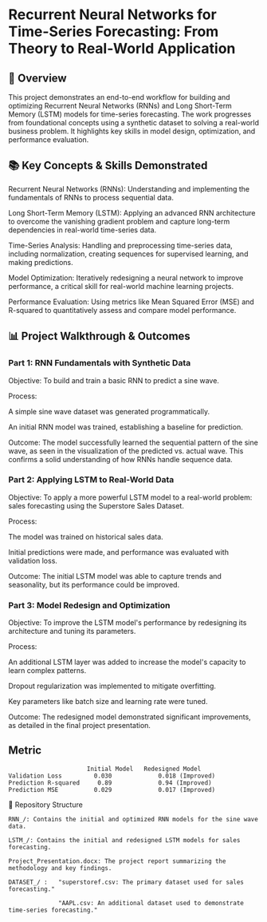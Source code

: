 
# Recurrent Neural Networks for Time-Series Forecasting: From Theory to Real-World Application
## 📍 Overview
This project demonstrates an end-to-end workflow for building and optimizing Recurrent Neural Networks (RNNs) and Long Short-Term Memory (LSTM) models for time-series forecasting. The work progresses from foundational concepts using a synthetic dataset to solving a real-world business problem. It highlights key skills in model design, optimization, and performance evaluation.

## 📚 Key Concepts & Skills Demonstrated
Recurrent Neural Networks (RNNs): Understanding and implementing the fundamentals of RNNs to process sequential data.

Long Short-Term Memory (LSTM): Applying an advanced RNN architecture to overcome the vanishing gradient problem and capture long-term dependencies in real-world time-series data.

Time-Series Analysis: Handling and preprocessing time-series data, including normalization, creating sequences for supervised learning, and making predictions.

Model Optimization: Iteratively redesigning a neural network to improve performance, a critical skill for real-world machine learning projects.

Performance Evaluation: Using metrics like Mean Squared Error (MSE) and R-squared to quantitatively assess and compare model performance.

## 📊 Project Walkthrough & Outcomes
### Part 1: RNN Fundamentals with Synthetic Data
Objective: To build and train a basic RNN to predict a sine wave.

Process:

A simple sine wave dataset was generated programmatically.

An initial RNN model was trained, establishing a baseline for prediction.

Outcome: The model successfully learned the sequential pattern of the sine wave, as seen in the visualization of the predicted vs. actual wave. This confirms a solid understanding of how RNNs handle sequence data.

### Part 2: Applying LSTM to Real-World Data
Objective: To apply a more powerful LSTM model to a real-world problem: sales forecasting using the Superstore Sales Dataset.

Process:

The model was trained on historical sales data.

Initial predictions were made, and performance was evaluated with validation loss.

Outcome: The initial LSTM model was able to capture trends and seasonality, but its performance could be improved.

### Part 3: Model Redesign and Optimization
Objective: To improve the LSTM model's performance by redesigning its architecture and tuning its parameters.

Process:

An additional LSTM layer was added to increase the model's capacity to learn complex patterns.

Dropout regularization was implemented to mitigate overfitting.

Key parameters like batch size and learning rate were tuned.

Outcome: The redesigned model demonstrated significant improvements, as detailed in the final project presentation.

## Metric	
                          Initial Model   Redesigned Model
    Validation Loss	        0.030	          0.018 (Improved) 
    Prediction R-squared	 0.89	          0.94 (Improved)
    Prediction MSE	        0.029	          0.017 (Improved)



📂 Repository Structure

    RNN_/: Contains the initial and optimized RNN models for the sine wave data.

    LSTM_/: Contains the initial and redesigned LSTM models for sales forecasting.

    Project_Presentation.docx: The project report summarizing the methodology and key findings.

    DATASET_/ :   "superstoref.csv: The primary dataset used for sales forecasting." 
                
                  "AAPL.csv: An additional dataset used to demonstrate time-series forecasting."

